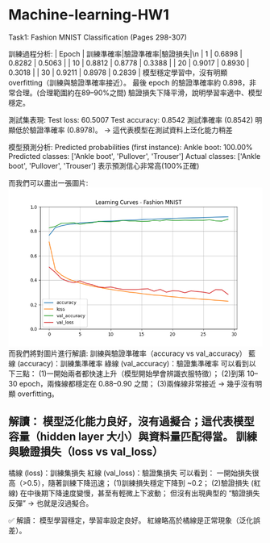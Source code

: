 # Machine-learning-HW1
Task1: Fashion MNIST Classification (Pages 298-307)

訓練過程分析:
| Epoch | 訓練準確率|驗證準確率|驗證損失|\n
| 1     | 0.6898 | 0.8282 | 0.5063 |
| 10    | 0.8812 | 0.8778 | 0.3388 |
| 20    | 0.9017 | 0.8930 | 0.3018 |
| 30    | 0.9211 | 0.8978 | 0.2839 |
模型穩定學習中，沒有明顯 overfitting（訓練與驗證準確率接近）。
最後 epoch 的驗證準確率約 0.898，非常合理。(合理範圍約在89–90%之間)
驗證損失下降平滑，說明學習率適中、模型穩定。

測試集表現:
Test loss: 60.5007
Test accuracy: 0.8542
測試準確率 (0.8542) 明顯低於驗證準確率 (0.8978)。
→ 這代表模型在測試資料上泛化能力稍差

模型預測分析:
Predicted probabilities (first instance):
  Ankle boot: 100.00%
Predicted classes: ['Ankle boot', 'Pullover', 'Trouser']
Actual classes: ['Ankle boot', 'Pullover', 'Trouser']
表示預測信心非常高(100%正確)

而我們可以畫出一張圖片:
![image](Figure_1.png)
而我們將對圖片進行解讀:
訓練與驗證準確率（accuracy vs val_accuracy）
藍線 (accuracy)：訓練集準確率
綠線 (val_accuracy)：驗證集準確率
可以看到以下三點：
(1)一開始兩者都快速上升（模型開始學會辨識衣服特徵）；
(2)到第 10–30 epoch，兩條線都穩定在 0.88–0.90 之間；
(3)兩條線非常接近 → 幾乎沒有明顯 overfitting。

解讀：
模型泛化能力良好，沒有過擬合；這代表模型容量（hidden layer 大小）與資料量匹配得當。
訓練與驗證損失（loss vs val_loss）
--------------------------------------------------------------------
橘線 (loss)：訓練集損失
紅線 (val_loss)：驗證集損失
可以看到：
一開始損失很高（>0.5），隨著訓練下降迅速；
(1)訓練損失穩定下降到 ~0.2；
(2)驗證損失 (紅線) 在中後期下降速度變慢，甚至有輕微上下波動；
但沒有出現典型的 “驗證損失反彈” → 也就是沒過擬合。

✅ 解讀：
模型學習穩定，學習率設定良好。
紅線略高於橘線是正常現象（泛化誤差）。
